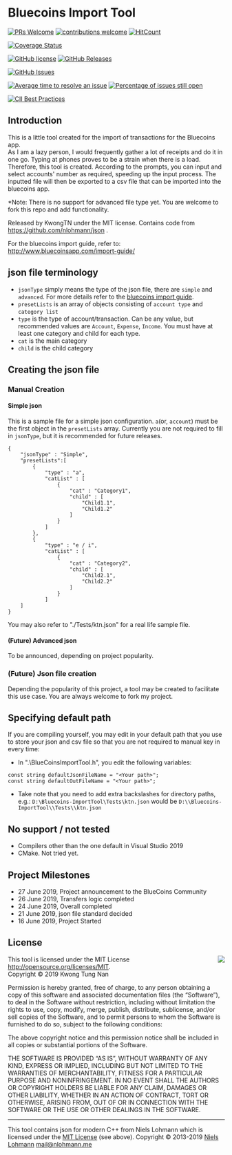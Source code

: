 # Bluecoins Import Tool

[![PRs Welcome](https://img.shields.io/badge/PRs-welcome-brightgreen.svg?style=flat-square)](http://makeapullrequest.com)
[![contributions welcome](https://img.shields.io/badge/contributions-welcome-brightgreen.svg?style=flat)](https://github.com/kwongtn/Bluecoins-ImportTool/issues)
[![HitCount](http://hits.dwyl.io/kwongtn/Bluecoins-ImportTool.svg)](http://hits.dwyl.io/kwongtn/Bluecoins-ImportTool)

[![Coverage Status](https://coveralls.io/repos/github/kwongtn/Bluecoins-ImportTool/badge.svg?branch=master)](https://coveralls.io/github/kwongtn/Bluecoins-ImportTool?branch=master)

[![GitHub license](https://img.shields.io/badge/license-MIT-blue.svg)](https://raw.githubusercontent.com/kwongtn/Bluecoins-ImportTool/LICENSE.MIT)
[![GitHub Releases](https://img.shields.io/github/release/kwongtn/Bluecoins-ImportTool.svg)](https://github.com/kwongtn/Bluecoins-ImportTool/releases)

[![GitHub Issues](https://img.shields.io/github/issues/kwongtn/Bluecoins-ImportTool.svg)](http://github.com/kwongtn/Bluecoins-ImportTool/issues)

[![Average time to resolve an issue](http://isitmaintained.com/badge/resolution/kwongtn/Bluecoins-ImportTool.svg)](http://isitmaintained.com/project/kwongtn/Bluecoins-ImportTool "Average time to resolve an issue")
[![Percentage of issues still open](http://isitmaintained.com/badge/open/kwongtn/Bluecoins-ImportTool.svg)](http://isitmaintained.com/project/kwongtn/Bluecoins-ImportTool "Percentage of issues still open")

[![CII Best Practices](https://bestpractices.coreinfrastructure.org/projects/289/badge)](https://bestpractices.coreinfrastructure.org/projects/289)


## Introduction
This is a little tool created for the import of transactions for the Bluecoins app.  
As I am a lazy person, I would frequently gather a lot of receipts and do it in one go. Typing at phones proves to be a strain when there is a load.  
Therefore, this tool is created.
According to the prompts, you can input and select accounts' number as required, speeding up the input process.
The inputted file will then be exported to a csv file that can be imported into the bluecoins app.

*Note: There is no support for advanced file type yet. You are welcome to fork this repo and add functionality.

Released by KwongTN under the MIT license. Contains code from https://github.com/nlohmann/json .

For the bluecoins import guide, refer to:
http://www.bluecoinsapp.com/import-guide/


## json file terminology
- `jsonType` simply means the type of the json file, there are `simple` and `advanced`. For more details refer to the [bluecoins import guide](http://www.bluecoinsapp.com/import-guide/).
- `presetLists` is an array of objects consisting of `account type` and `category list`
- `type` is the type of account/transaction. Can be any value, but recommended values are `Account`, `Expense`, `Income`. You must have at least one category and child for each type.
- `cat` is the main category
- `child` is the child category 


## Creating the json file
### Manual Creation
#### Simple json
This is a sample file for a simple json configuration. `a`(or, `account`) must be the first object in the `presetLists` array.
Currently you are not required to fill in `jsonType`, but it is recommended for future releases.
```
{
    "jsonType" : "Simple",
    "presetLists":[
        {    
            "type" : "a",
            "catList" : [
                {
                    "cat" : "Category1",
                    "child" : [
                        "Child1.1",
                        "Child1.2"
                    ]
                }
            ]
        },
        {
            "type" : "e / i",
            "catList" : [
                {
                    "cat" : "Category2",
                    "child" : [
                        "Child2.1",
                        "Child2.2"
                    ]
                }
            ]
    ]
}
```
You may also refer to "./Tests/ktn.json" for a real life sample file.

#### (Future) Advanced json
To be announced, depending on project popularity.

### (Future) Json file creation
Depending the popularity of this project, a tool may be created to facilitate this use case. You are always welcome to fork my project.

## Specifying default path
If you are compiling yourself, you may edit in your default path that you use to store your json and csv file so that you are not required to manual key in every time:
- In ".\BlueCoinsImportTool.h", you edit the following variables:
```
const string defaultJsonFileName = "<Your path>";
const string defaultOutFileName = "<Your path>";
```
- Take note that you need to add extra backslashes for directory paths, e.g.:
``` D:\Bluecoins-ImportTool\Tests\ktn.json ``` would be ``` D:\\Bluecoins-ImportTool\\Tests\\ktn.json ```

## No support / not tested
- Compilers other than the one default in Visual Studio 2019
- CMake. Not tried yet.

## Project Milestones
- 27 June 2019, Project announcement to the BlueCoins Community
- 26 June 2019, Transfers logic completed
- 24 June 2019, Overall completed
- 21 June 2019, json file standard decided
- 16 June 2019, Project Started

## License

<img align="right" src="http://opensource.org/trademarks/opensource/OSI-Approved-License-100x137.png">

This tool is licensed under the MIT License <http://opensource.org/licenses/MIT>.  
Copyright &copy; 2019 Kwong Tung Nan

Permission is hereby granted, free of charge, to any person obtaining a copy of this software and associated documentation files (the “Software”), to deal in the Software without restriction, including without limitation the rights to use, copy, modify, merge, publish, distribute, sublicense, and/or sell copies of the Software, and to permit persons to whom the Software is furnished to do so, subject to the following conditions:

The above copyright notice and this permission notice shall be included in all copies or substantial portions of the Software.

THE SOFTWARE IS PROVIDED “AS IS”, WITHOUT WARRANTY OF ANY KIND, EXPRESS OR IMPLIED, INCLUDING BUT NOT LIMITED TO THE WARRANTIES OF MERCHANTABILITY, FITNESS FOR A PARTICULAR PURPOSE AND NONINFRINGEMENT. IN NO EVENT SHALL THE AUTHORS OR COPYRIGHT HOLDERS BE LIABLE FOR ANY CLAIM, DAMAGES OR OTHER LIABILITY, WHETHER IN AN ACTION OF CONTRACT, TORT OR OTHERWISE, ARISING FROM, OUT OF OR IN CONNECTION WITH THE SOFTWARE OR THE USE OR OTHER DEALINGS IN THE SOFTWARE.

* * *

This tool contains json for modern C++ from Niels Lohmann which is licensed under the [MIT License](http://opensource.org/licenses/MIT) (see above). Copyright &copy; 2013-2019 [Niels Lohmann](http://nlohmann.me/) <mail@nlohmann.me>
